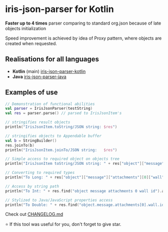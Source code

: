 # iris-json-parser for Kotlin
**Faster up to 4 times** parser comparing to standard org.json because of late objects initialization

Speed improvement is achieved by idea of Proxy pattern, where objects are created when requested.

## Realisations for all languages
- **Kotlin** (main) [iris-json-parser-kotlin](https://github.com/iris2iris/iris-json-parser-kotlin)
- **Java** [iris-json-parser-java](https://github.com/iris2iris/iris-json-parser-java)

## Examples of use
```Kotlin
// Demonstration of functional abilities
val parser = IrisJsonParser(testString)
val res = parser.parse() // parsed to IrisJsonItem's

// stringifies result objects
println("IrisJsonItem.toString/JSON string: $res")

// stringifies objects to Appendable buffer
val b = StringBuilder()
res.joinTo(b)
println("IrisJsonItem.joinTo/JSON string:   $res")

// Simple access to required object on objects tree
println("IrisJsonItem toString/JSON string: " + res["object"]["message"]["attachments"][0]["wall"]["id"])

// Converting to required types
println("To Long: " + res["object"]["message"]["attachments"][0]["wall"]["id"].asLong())

// Access by string path
println("To Int: " + res.find("object message attachments 0 wall id").asInt())

// Stylized to Java/JavaScript properties access
println("To Double: " + res.find("object.message.attachments[0].wall.id").asDouble())
```


Check out [CHANGELOG.md](https://github.com/iris2iris/iris-json-parser-kotlin/blob/master/CHANGELOG.md)

⭐ If this tool was useful for you, don't forget to give star.
